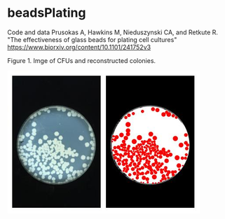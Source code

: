 # beadsPlating
Code and data Prusokas A, Hawkins M, Nieduszynski CA,  and Retkute R. "The effectiveness of glass beads for plating cell cultures" 
https://www.biorxiv.org/content/10.1101/241752v3


Figure 1. Imge of CFUs and reconstructed colonies.

![](colonies.jpg)
